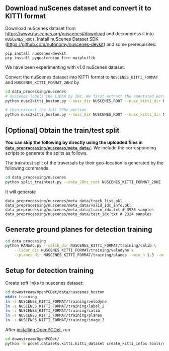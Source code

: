 
## Download nuScenes dataset and convert it to KITTI format
Download nuScenes dataset from https://www.nuscenes.org/nuscenes#download and decompress it
into `NUSCENES_ROOT`.
Install nuScenes Dataset SDK (https://github.com/nutonomy/nuscenes-devkit) and some prerequisites:
```
pip install nuscenes-devkit
pip install pyquaternion fire matplotlib
```
We have been experimenting with v1.0 nuScenes dataset.

Convert the nuScenes dataset into KITTI format to `NUSCENES_KITTI_FORMAT` and `NUSCENES_KITTI_FORMAT_20HZ` by
```bash
cd data_processing/nuscenes
# nuScenes labels the LiDAR by 2Hz. We first extract the annotated portion
python nusc2kitti_boston.py --nusc_dir NUSCENES_ROOT --nusc_kitti_dir NUSCENES_KITTI_FORMAT

# then extract the full 20hz portion
python nusc2kitti_boston.py --nusc_dir NUSCENES_ROOT --nusc_kitti_dir NUSCENES_KITTI_FORMAT_20HZ --disable_convert_labels --disable_convert_images
```

## \[Optional\] Obtain the train/test split
**You can skip the following by directly using the uploaded files in
[`data_preprocessing/nuscenes/meta_data/`](meta_data).** We include the corresponding
scripts to generate the splits as follows.

The train/test split of the traversals by their geo-location
is generated by the following commands.
```bash
cd data_processing/nuscenes
python split_traintest.py --data_20hz_root NUSCENES_KITTI_FORMAT_20HZ
```
It will generate
```
data_preprocessing/nuscenes/meta_data/track_list.pkl
data_preprocessing/nuscenes/meta_data/valid_idx_info.pkl
data_preprocessing/nuscenes/meta_data/train_idx.txt # 3985 samples
data_preprocessing/nuscenes/meta_data/test_idx.txt # 2324 samples
```

## Generate ground planes for detection training
```bash
cd data_processing
python RANSAC.py --calib_dir NUSCENES_KITTI_FORMAT/training/calib \
    --lidar_dir NUSCENES_KITTI_FORMAT/training/velodyne \
    --planes_dir NUSCENES_KITTI_FORMAT/training/planes --min_h 1.3 --max_h 2.0
```

## Setup for detection training

Create soft links to nuscenes dataset:
```bash
cd downstream/OpenPCDet/data/nuscenes_boston
mkdir training
ln -s NUSCENES_KITTI_FORMAT/training/velodyne
ln -s NUSCENES_KITTI_FORMAT/training/label_2
ln -s NUSCENES_KITTI_FORMAT/training/calib
ln -s NUSCENES_KITTI_FORMAT/training/planes
ln -s NUSCENES_KITTI_FORMAT/training/image_2
```
After [installing OpenPCDet](../../downstream/OpenPCDet/docs/INSTALL.md), run
```bash
cd downstream/OpenPCDet/
python -m pcdet.datasets.kitti.kitti_dataset create_kitti_infos tools/cfgs/dataset_configs/nuscenes_boston.yaml
```